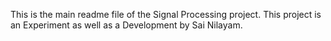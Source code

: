 This is the main readme file of the Signal Processing project. 
This project is an Experiment as well as a Development by Sai Nilayam.
